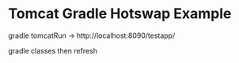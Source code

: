 Tomcat Gradle Hotswap Example
===================

gradle tomcatRun -> http://localhost:8090/testapp/

gradle classes then refresh 
